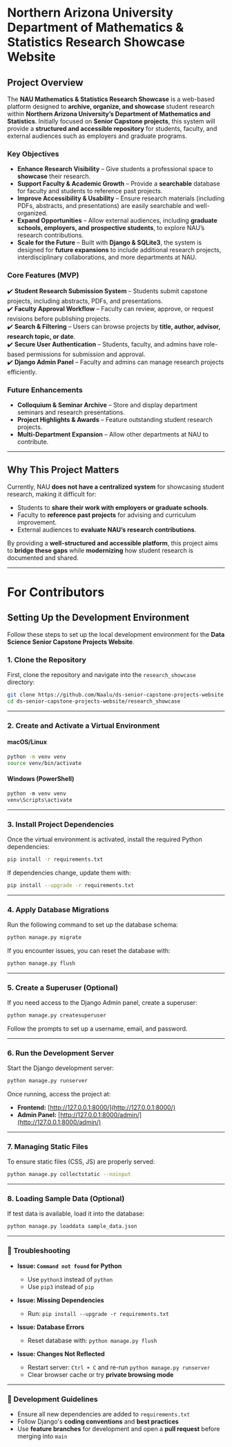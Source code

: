 # Northern Arizona University Department of Mathematics & Statistics Research Showcase Website

## **Project Overview**  

The **NAU Mathematics & Statistics Research Showcase** is a web-based platform designed to **archive, organize, and showcase** student research within **Northern Arizona University’s Department of Mathematics and Statistics**. Initially focused on **Senior Capstone projects**, this system will provide a **structured and accessible repository** for students, faculty, and external audiences such as employers and graduate programs.  

### **Key Objectives**  

- **Enhance Research Visibility** – Give students a professional space to **showcase** their research.  
- **Support Faculty & Academic Growth** – Provide a **searchable** database for faculty and students to reference past projects.  
- **Improve Accessibility & Usability** – Ensure research materials (including PDFs, abstracts, and presentations) are easily searchable and well-organized.  
- **Expand Opportunities** – Allow external audiences, including **graduate schools, employers, and prospective students**, to explore NAU’s research contributions.  
- **Scale for the Future** – Built with **Django & SQLite3**, the system is designed for **future expansions** to include additional research projects, interdisciplinary collaborations, and more departments at NAU.  

### **Core Features (MVP)**  

✔️ **Student Research Submission System** – Students submit capstone projects, including abstracts, PDFs, and presentations.  
✔️ **Faculty Approval Workflow** – Faculty can review, approve, or request revisions before publishing projects.  
✔️ **Search & Filtering** – Users can browse projects by **title, author, advisor, research topic, or date**.  
✔️ **Secure User Authentication** – Students, faculty, and admins have role-based permissions for submission and approval.  
✔️ **Django Admin Panel** – Faculty and admins can manage research projects efficiently.  

### **Future Enhancements**  

- **Colloquium & Seminar Archive** – Store and display department seminars and research presentations.  
- **Project Highlights & Awards** – Feature outstanding student research projects.  
- **Multi-Department Expansion** – Allow other departments at NAU to contribute.  

---

## **Why This Project Matters**  

Currently, NAU **does not have a centralized system** for showcasing student research, making it difficult for:  

- Students to **share their work with employers or graduate schools**.  
- Faculty to **reference past projects** for advising and curriculum improvement.  
- External audiences to **evaluate NAU’s research contributions**.  

By providing a **well-structured and accessible platform**, this project aims to **bridge these gaps** while **modernizing** how student research is documented and shared.

***

# For Contributors

## Setting Up the Development Environment

Follow these steps to set up the local development environment for the **Data Science Senior Capstone Projects Website**.

### 1. Clone the Repository

First, clone the repository and navigate into the `research_showcase` directory:

```bash
git clone https://github.com/Naalu/ds-senior-capstone-projects-website.git
cd ds-senior-capstone-projects-website/research_showcase
```

---

### 2. Create and Activate a Virtual Environment

#### **macOS/Linux**
```bash
python -m venv venv
source venv/bin/activate
```

#### **Windows (PowerShell)**
```powershell
python -m venv venv
venv\Scripts\activate
```

---

### 3. Install Project Dependencies

Once the virtual environment is activated, install the required Python dependencies:

```bash
pip install -r requirements.txt
```

If dependencies change, update them with:

```bash
pip install --upgrade -r requirements.txt
```

---

### 4. Apply Database Migrations

Run the following command to set up the database schema:

```bash
python manage.py migrate
```

If you encounter issues, you can reset the database with:

```bash
python manage.py flush
```

---

### 5. Create a Superuser (Optional)

If you need access to the Django Admin panel, create a superuser:

```bash
python manage.py createsuperuser
```

Follow the prompts to set up a username, email, and password.

---

### 6. Run the Development Server

Start the Django development server:

```bash
python manage.py runserver
```

Once running, access the project at:

- **Frontend:** [http://127.0.0.1:8000/](http://127.0.0.1:8000/)
- **Admin Panel:** [http://127.0.0.1:8000/admin/](http://127.0.0.1:8000/admin/)

---

### 7. Managing Static Files

To ensure static files (CSS, JS) are properly served:

```bash
python manage.py collectstatic --noinput
```

---

### 8. Loading Sample Data (Optional)

If test data is available, load it into the database:

```bash
python manage.py loaddata sample_data.json
```

---

### 🔧 Troubleshooting

- **Issue: `Command not found` for Python**
  - Use `python3` instead of `python`
  - Use `pip3` instead of `pip`

- **Issue: Missing Dependencies**
  - Run: `pip install --upgrade -r requirements.txt`

- **Issue: Database Errors**
  - Reset database with: `python manage.py flush`

- **Issue: Changes Not Reflected**
  - Restart server: `Ctrl + C` and re-run `python manage.py runserver`
  - Clear browser cache or try **private browsing mode**

---

### 🎯 Development Guidelines

- Ensure all new dependencies are added to `requirements.txt`
- Follow Django's **coding conventions** and **best practices**
- Use **feature branches** for development and open a **pull request** before merging into `main`
